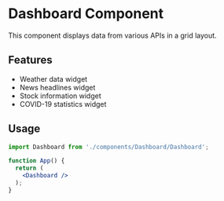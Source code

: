 # Dashboard Component

This component displays data from various APIs in a grid layout.

## Features

- Weather data widget
- News headlines widget
- Stock information widget
- COVID-19 statistics widget

## Usage

```jsx
import Dashboard from './components/Dashboard/Dashboard';

function App() {
  return (
    <Dashboard />
  );
}
```